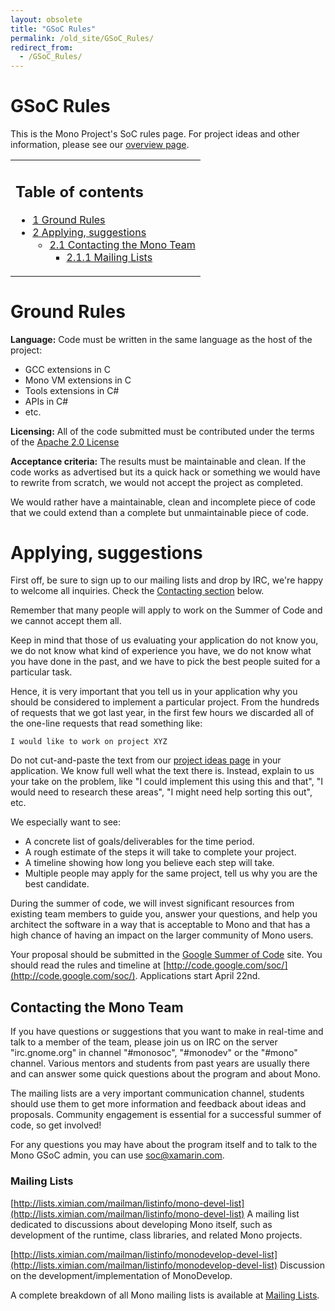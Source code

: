 ```yaml
---
layout: obsolete
title: "GSoC Rules"
permalink: /old_site/GSoC_Rules/
redirect_from:
  - /GSoC_Rules/
---
```


GSoC Rules
==========

This is the Mono Project's SoC rules page. For project ideas and other information, please see our [overview page]({{site.github.url}}/old_site/Google_Summer_of_Code).

<table>
<col width="100%" />
<tbody>
<tr class="odd">
<td align="left"><h2>Table of contents</h2>
<ul>
<li><a href="#ground-rules">1 Ground Rules</a></li>
<li><a href="#applying-suggestions">2 Applying, suggestions</a>
<ul>
<li><a href="#contacting-the-mono-team">2.1 Contacting the Mono Team</a>
<ul>
<li><a href="#mailing-lists">2.1.1 Mailing Lists</a></li>
</ul></li>
</ul></li>
</ul></td>
</tr>
</tbody>
</table>

Ground Rules
============

**Language:** Code must be written in the same language as the host of the project:

-   GCC extensions in C
-   Mono VM extensions in C
-   Tools extensions in C\#
-   APIs in C\#
-   etc.

**Licensing:** All of the code submitted must be contributed under the terms of the [Apache 2.0 License](http://www.apache.org/licenses/LICENSE-2.0.html)

**Acceptance criteria:** The results must be maintainable and clean. If the code works as advertised but its a quick hack or something we would have to rewrite from scratch, we would not accept the project as completed.

We would rather have a maintainable, clean and incomplete piece of code that we could extend than a complete but unmaintainable piece of code.

Applying, suggestions
=====================

First off, be sure to sign up to our mailing lists and drop by IRC, we're happy to welcome all inquiries. Check the [Contacting section](#contacting-the-mono-team) below.

Remember that many people will apply to work on the Summer of Code and we cannot accept them all.

Keep in mind that those of us evaluating your application do not know you, we do not know what kind of experience you have, we do not know what you have done in the past, and we have to pick the best people suited for a particular task.

Hence, it is very important that you tell us in your application why you should be considered to implement a particular project. From the hundreds of requests that we got last year, in the first few hours we discarded all of the one-line requests that read something like:

    I would like to work on project XYZ

Do not cut-and-paste the text from our [project ideas page]({{site.github.url}}/old_site/StudentProjects "StudentProjects") in your application. We know full well what the text there is. Instead, explain to us your take on the problem, like "I could implement this using this and that", "I would need to research these areas", "I might need help sorting this out", etc.

We especially want to see:

-   A concrete list of goals/deliverables for the time period.
-   A rough estimate of the steps it will take to complete your project.
-   A timeline showing how long you believe each step will take.
-   Multiple people may apply for the same project, tell us why you are the best candidate.

During the summer of code, we will invest significant resources from existing team members to guide you, answer your questions, and help you architect the software in a way that is acceptable to Mono and that has a high chance of having an impact on the larger community of Mono users.

Your proposal should be submitted in the [Google Summer of Code](https://www.google-melange.com/gsoc/org2/google/gsoc2014/mono) site. You should read the rules and timeline at [http://code.google.com/soc/](http://code.google.com/soc/). Applications start April 22nd.

Contacting the Mono Team
------------------------

If you have questions or suggestions that you want to make in real-time and talk to a member of the team, please join us on IRC on the server "irc.gnome.org" in channel "\#monosoc", "\#monodev" or the "\#mono" channel. Various mentors and students from past years are usually there and can answer some quick questions about the program and about Mono.

The mailing lists are a very important communication channel, students should use them to get more information and feedback about ideas and proposals. Community engagement is essential for a successful summer of code, so get involved!

For any questions you may have about the program itself and to talk to the Mono GSoC admin, you can use [soc@xamarin.com](mailto:soc@xamarin.com).

### Mailing Lists

[http://lists.ximian.com/mailman/listinfo/mono-devel-list](http://lists.ximian.com/mailman/listinfo/mono-devel-list) A mailing list dedicated to discussions about developing Mono itself, such as development of the runtime, class libraries, and related Mono projects.

[http://lists.ximian.com/mailman/listinfo/monodevelop-devel-list](http://lists.ximian.com/mailman/listinfo/monodevelop-devel-list) Discussion on the development/implementation of MonoDevelop.

A complete breakdown of all Mono mailing lists is available at [Mailing Lists]({{site.github.url}}/old_site/Mailing_Lists "Mailing Lists").

